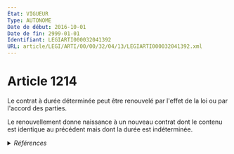 ```yaml
---
État: VIGUEUR
Type: AUTONOME
Date de début: 2016-10-01
Date de fin: 2999-01-01
Identifiant: LEGIARTI000032041392
URL: article/LEGI/ARTI/00/00/32/04/13/LEGIARTI000032041392.xml
---
```


<h1>Article 1214</h1>

Le contrat à durée déterminée peut être renouvelé par l'effet de la loi ou par
l'accord des parties.<br />

Le renouvellement donne naissance à un nouveau contrat dont le contenu est
identique au précédent mais dont la durée est indéterminée.


<details>
  <summary><em>Références</em></summary>

  <h2>Articles faisant référence à l'article</h2>
  
  <ul>
    <li>
      <a href="https://legal.tricoteuses.fr//redirection/LEGIARTI000032006591?vers=git&vers=legifrance">Ordonnance n° 2016-131 du 10 février 2016 portant réforme du droit des contrats, du régime général et de la preuve des obligations - article 2 ENTIEREMENT_MODIF</a> MODIFIE source
    </li>
  </ul>
  
  <h2>Références faites par l'article</h2>
  
  <ul>
    <li>
      CODIFICATION source Loi 1804-02-07
    </li>
    <li>
      2016-02-10 MODIFIE cible <a href="https://legal.tricoteuses.fr//redirection/LEGIARTI000032006591?vers=git&vers=legifrance">Ordonnance n° 2016-131 du 10 février 2016 portant réforme du droit des contrats, du régime général et de la preuve des obligations - article 2 ENTIEREMENT_MODIF</a>
    </li>
    <li>
      2020-03-25 CITATION cible <a href="https://legal.tricoteuses.fr//redirection/LEGIARTI000045066086?vers=git&vers=legifrance">Ordonnance n° 2020-304 du 25 mars 2020 portant adaptation des règles applicables aux juridictions de l'ordre judiciaire statuant en matière non pénale et aux contrats de syndic de copropriété - article 22 AUTONOME VIGUEUR, en vigueur depuis le 2022-01-24</a>
    </li>
  </ul>
</details>
